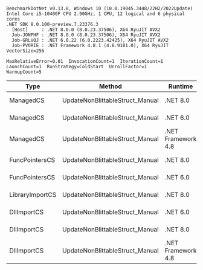 ```

BenchmarkDotNet v0.13.8, Windows 10 (10.0.19045.3448/22H2/2022Update)
Intel Core i5-10400F CPU 2.90GHz, 1 CPU, 12 logical and 6 physical cores
.NET SDK 8.0.100-preview.7.23376.3
  [Host]     : .NET 8.0.0 (8.0.23.37506), X64 RyuJIT AVX2
  Job-JONPHF : .NET 8.0.0 (8.0.23.37506), X64 RyuJIT AVX2
  Job-GRLVQJ : .NET 6.0.22 (6.0.2223.42425), X64 RyuJIT AVX2
  Job-PVORIE : .NET Framework 4.8.1 (4.8.9181.0), X64 RyuJIT VectorSize=256

MaxRelativeError=0.01  InvocationCount=1  IterationCount=1  
LaunchCount=1  RunStrategy=ColdStart  UnrollFactor=1  
WarmupCount=5  

```
| Type            | Method                          | Runtime            | input                | Mean        | Error | Median      | Min         | Max         | Allocated |
|---------------- |-------------------------------- |------------------- |--------------------- |------------:|------:|------------:|------------:|------------:|----------:|
| ManagedCS       | UpdateNonBlittableStruct_Manual | .NET 8.0           | PInvo(...)truct [49] |    507.7 μs |    NA |    507.7 μs |    507.7 μs |    507.7 μs |     480 B |
| ManagedCS       | UpdateNonBlittableStruct_Manual | .NET 6.0           | PInvo(...)truct [49] |    669.9 μs |    NA |    669.9 μs |    669.9 μs |    669.9 μs |     720 B |
| ManagedCS       | UpdateNonBlittableStruct_Manual | .NET Framework 4.8 | PInvo(...)truct [49] |    734.5 μs |    NA |    734.5 μs |    734.5 μs |    734.5 μs |         - |
| FuncPointersCS  | UpdateNonBlittableStruct_Manual | .NET 8.0           | PInvo(...)truct [49] | 31,411.8 μs |    NA | 31,411.8 μs | 31,411.8 μs | 31,411.8 μs |     472 B |
| FuncPointersCS  | UpdateNonBlittableStruct_Manual | .NET 6.0           | PInvo(...)truct [49] | 31,810.7 μs |    NA | 31,810.7 μs | 31,810.7 μs | 31,810.7 μs |     712 B |
| LibraryImportCS | UpdateNonBlittableStruct_Manual | .NET 8.0           | PInvo(...)truct [49] | 32,260.7 μs |    NA | 32,260.7 μs | 32,260.7 μs | 32,260.7 μs |     472 B |
| DllImportCS     | UpdateNonBlittableStruct_Manual | .NET 6.0           | PInvo(...)truct [49] | 42,345.2 μs |    NA | 42,345.2 μs | 42,345.2 μs | 42,345.2 μs |     712 B |
| DllImportCS     | UpdateNonBlittableStruct_Manual | .NET 8.0           | PInvo(...)truct [49] | 42,463.0 μs |    NA | 42,463.0 μs | 42,463.0 μs | 42,463.0 μs |     472 B |
| DllImportCS     | UpdateNonBlittableStruct_Manual | .NET Framework 4.8 | PInvo(...)truct [49] | 42,494.7 μs |    NA | 42,494.7 μs | 42,494.7 μs | 42,494.7 μs |         - |

